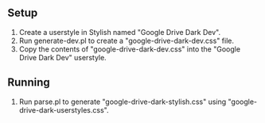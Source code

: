 ## Setup
1. Create a userstyle in Stylish named "Google Drive Dark Dev".
1. Run generate-dev.pl to create a "google-drive-dark-dev.css" file.
1. Copy the contents of "google-drive-dark-dev.css" into the "Google Drive Dark Dev" userstyle.

## Running
1. Run parse.pl to generate "google-drive-dark-stylish.css" using "google-drive-dark-userstyles.css".
